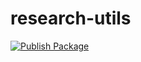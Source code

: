 # research-utils
[![Publish Package](https://github.com/r08521610/research-utils/actions/workflows/package-publish.yml/badge.svg?branch=main)](https://github.com/r08521610/research-utils/actions/workflows/package-publish.yml)
